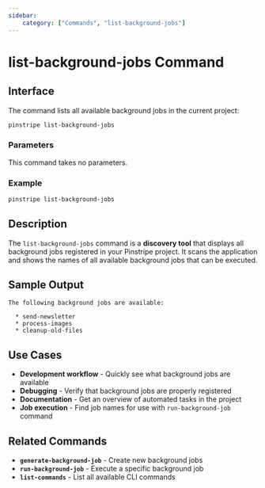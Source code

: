 ```yaml
---
sidebar:
    category: ["Commands", "list-background-jobs"]
---
```

# list-background-jobs Command

## Interface

The command lists all available background jobs in the current project:

```bash
pinstripe list-background-jobs
```

### Parameters

This command takes no parameters.

### Example

```bash
pinstripe list-background-jobs
```

## Description

The `list-background-jobs` command is a **discovery tool** that displays all background jobs registered in your Pinstripe project. It scans the application and shows the names of all available background jobs that can be executed.

## Sample Output

```
The following background jobs are available:

  * send-newsletter
  * process-images
  * cleanup-old-files
```

## Use Cases

- **Development workflow** - Quickly see what background jobs are available
- **Debugging** - Verify that background jobs are properly registered
- **Documentation** - Get an overview of automated tasks in the project
- **Job execution** - Find job names for use with `run-background-job` command

## Related Commands

- **`generate-background-job`** - Create new background jobs
- **`run-background-job`** - Execute a specific background job
- **`list-commands`** - List all available CLI commands
